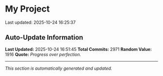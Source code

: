 # My Project


Last updated: 2025-10-24 16:25:37


































































































































































































































































































































































































































































































































































































































































































































































































































































































































































































































































































































































































































































































































































































































































































































































































































































































































































































































































































































































































































































































































































































































































































































































































































































































































































































































































































































































































































































































































































































































































































































































































































































































































































































































































































## Auto-Update Information

**Last Updated:** 2025-10-24 16:51:45
**Total Commits:** 2971
**Random Value:** 1916
**Quote:** _Progress over perfection._

---
_This section is automatically generated and updated._